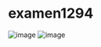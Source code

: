 # examen1294

![image](https://github.com/user-attachments/assets/28464caa-2f62-49d9-8aaf-a524d521b4e8)
![image](https://github.com/user-attachments/assets/1c070fae-f9b3-447f-8397-bb2294ff64d2)
